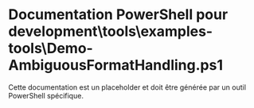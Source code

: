 # Documentation PowerShell pour development\tools\examples-tools\Demo-AmbiguousFormatHandling.ps1

Cette documentation est un placeholder et doit être générée par un outil PowerShell spécifique.
